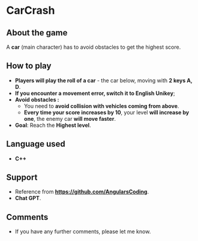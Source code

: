 # **CarCrash**

## **About the game**
A **car** (main character) has to avoid obstacles to get the highest score.

## **How to play**
- **Players will play the roll of a car** - the car below, moving with **2 keys A, D**.
- **If you encounter a movement error, switch it to English Unikey**;
- **Avoid obstacles :**
  - You need to **avoid collision with vehicles coming from above**.
  - **Every time your score increases by 10**, your level **will increase by one**, the enemy car **will move faster**.
- **Goal**: Reach the **Highest level**.
## **Language used**
- **C++**
## **Support**
- Reference from **https://github.com/AngularsCoding**.
- **Chat GPT**.
## **Comments**
- If you have any further comments, please let me know.
